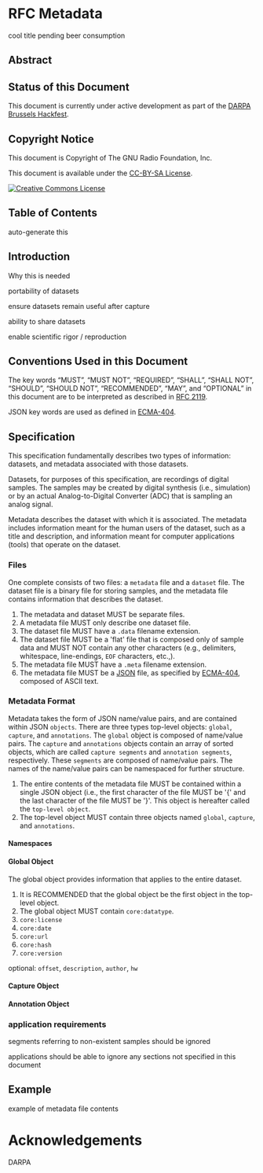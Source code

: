 # RFC Metadata

cool title pending beer consumption

## Abstract

## Status of this Document

This document is currently under active development as part of the [DARPA
Brussels Hackfest](http://www.darpahackfest.com/).

## Copyright Notice

This document is Copyright of The GNU Radio Foundation, Inc. 

This document is available under the [CC-BY-SA License](http://creativecommons.org/licenses/by-sa/4.0/).

<a rel="license" href="http://creativecommons.org/licenses/by-sa/4.0/"><img alt="Creative Commons License" style="border-width:0" src="https://i.creativecommons.org/l/by-sa/4.0/88x31.png" /></a>

## Table of Contents

auto-generate this

## Introduction

Why this is needed

portability of datasets

ensure datasets remain useful after capture

ability to share datasets

enable scientific rigor / reproduction

## Conventions Used in this Document

The key words “MUST”, “MUST NOT”, “REQUIRED”, “SHALL”, “SHALL NOT”, “SHOULD”,
“SHOULD NOT”, “RECOMMENDED”, “MAY”, and “OPTIONAL” in this document are to be
interpreted as described in [RFC 2119](https://tools.ietf.org/html/rfc2119).

JSON key words are used as defined in [ECMA-404](http://www.ecma-international.org/publications/files/ECMA-ST/ECMA-404.pdf).

## Specification

This specification fundamentally describes two types of information: datasets,
and metadata associated with those datasets.

Datasets, for purposes of this specification, are recordings of digital samples.
The samples may be created by digital synthesis (i.e., simulation) or by an
actual Analog-to-Digital Converter (ADC) that is sampling an analog signal.

Metadata describes the dataset with which it is associated. The metadata
includes information meant for the human users of the dataset, such as a title and
description, and information meant for computer applications (tools) that
operate on the dataset.

### Files

One complete <NAME> consists of two files: a `metadata` file and a `dataset`
file. The dataset file is a binary file for storing samples, and the metadata
file contains information that describes the dataset.

1. The metadata and dataset MUST be separate files.
2. A metadata file MUST only describe one dataset file.
3. The dataset file MUST have a `.data` filename extension.
4. The dataset file MUST be a 'flat' file that is composed only of sample data
   and MUST NOT contain any other characters (e.g., delimiters, whitespace,
   line-endings, `EOF` characters, etc.,).
5. The metadata file MUST have a `.meta` filename extension.
6. The metadata file MUST be a [JSON](http://www.json.org/) file, as specified
   by [ECMA-404](http://www.ecma-international.org/publications/files/ECMA-ST/ECMA-404.pdf),
   composed of ASCII text.

### Metadata Format

Metadata takes the form of JSON name/value pairs, and are contained within JSON
`objects`. There are three types top-level objects: `global`, `capture`, and
`annotations`. The `global` object is composed of name/value pairs. The
`capture` and `annotations` objects contain an array of sorted objects, which
are called `capture segments` and `annotation segments`, respectively. These
`segments` are composed of name/value pairs. The names of the name/value pairs
can be namespaced for further structure.


1. The entire contents of the metadata file MUST be contained within a single
   JSON object (i.e., the first character of the file MUST be '{' and the last
   character of the file MUST be '}'. This object is hereafter called the
   `top-level object`.
2. The top-level object MUST contain three objects named `global`, `capture`,
   and `annotations`.
   
#### Namespaces

#### Global Object

The global object provides information that applies to the entire dataset.

1. It is RECOMMENDED that the global object be the first object in the top-level
   object.
2. The global object MUST contain `core:datatype`.
3. `core:license`
4. `core:date`
5. `core:url`
6. `core:hash`
7. `core:version`

optional: `offset`, `description`, `author`, `hw`

#### Capture Object

#### Annotation Object


### application requirements
segments referring to non-existent samples should be ignored

applications should be able to ignore any sections not specified in this document

## Example
example of metadata file contents

# Acknowledgements
DARPA
